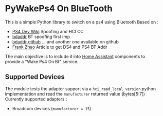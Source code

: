# PyWakePs4 On BlueTooth
This is a simple Python library to switch on a ps4 using Bluetooth
Based on :
- [PS4 Dev Wiki](https://www.psdevwiki.com/ps4/DS4-BT#Bluetooth_Addressing) Spoofing and HCI CC
- [bdaddr](http://blog.petrilopia.net/linux/change-your-bluetooth-device-mac-address/) BT spoofing first imp
- [bdaddr github](https://github.com/pauloborges/bluez/blob/master/tools/bdaddr.c) ... and another one available on github
- [Frank Zhao](https://eleccelerator.com/unpairing-a-dualshock-4-and-setting-a-new-bdaddr/) Article to get DS4 and PS4 BT Addr 

The main objective is to include it into [Home Assistant](https://www.home-assistant.io/ "Home Assistant") components to provide a "Wake Ps4 On Bt" service.

## Supported Devices
The module tests the adapter support via a ```hci_read_local_version``` python implementation and read the ```manufacturer``` returned value (bytes[5:7])  
Currently supported adapters :
- Broadcom devices (```manufacturer = 15```)